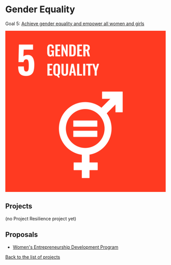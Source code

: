 # Gender Equality

Goal 5: [Achieve gender equality and empower all women and girls](https://sdgs.un.org/goals/goal5)

[![Goal 5](../images/sdgs/E-WEB-Goal-05.png)](https://sdgs.un.org/goals/goal5)

## Projects

(no Project Resilience project yet)

## Proposals

- [Women's Entrepreneurship Development Program](../proposals/women_entrepreneurship.md)

[Back to the list of projects](../README.md)